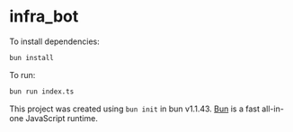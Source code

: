 # infra_bot

To install dependencies:

```bash
bun install
```

To run:

```bash
bun run index.ts
```

This project was created using `bun init` in bun v1.1.43. [Bun](https://bun.sh) is a fast all-in-one JavaScript runtime.
